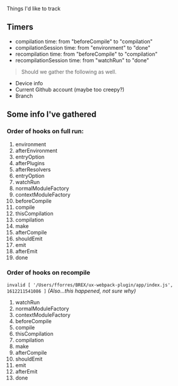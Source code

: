 Things I'd like to track 

## Timers
- compilation time: from "beforeCompile" to "compilation"
- compilationSession time: from "environment" to "done"
- recompilation time: from "beforeCompile" to "compilation"
- recompilationSession time: from "watchRun" to "done"

> Should we gather the following as well.
- Device info
- Current Github account (maybe too creepy?)
- Branch

## Some info I've gathered

### Order of hooks on full run:

1. environment
1. afterEnvironment
1. entryOption
1. afterPlugins
1. afterResolvers
1. entryOption
1. watchRun
1. normalModuleFactory
1. contextModuleFactory
1. beforeCompile
1. compile
1. thisCompilation
1. compilation
1. make
1. afterCompile
1. shouldEmit
1. emit
1. afterEmit
1. done


### Order of hooks on recompile


`invalid [ '/Users/fforres/BREX/ux-webpack-plugin/app/index.js', 1612211541086 ]` *(Also...this happened, not sure why)*

1. watchRun
1. normalModuleFactory
1. contextModuleFactory
1. beforeCompile
1. compile
1. thisCompilation
1. compilation
1. make
1. afterCompile
1. shouldEmit
1. emit
1. afterEmit
1. done

